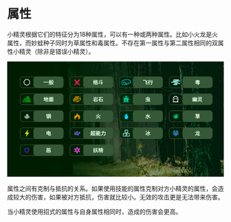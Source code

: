 # 属性

小精灵根据它们的特征分为18种属性，可以有一种或两种属性。比如小火龙是火属性，而妙蛙种子同时为草属性和毒属性。不存在第一属性与第二属性相同的双属性小精灵（除非是错误小精灵）。

![](../.gitbook/assets/属性中文.png)

属性之间有克制与抵抗的关系。如果使用技能的属性克制对方小精灵的属性，会造成较大的伤害，如果被对方抵抗，伤害就比较小。无效的攻击更是无法带来伤害。

当小精灵使用招式的属性与自身属性相同时，造成的伤害会更高。
